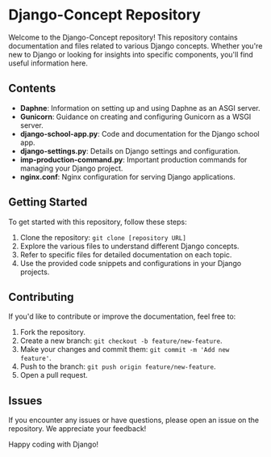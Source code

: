 # Django-Concept Repository

Welcome to the Django-Concept repository! This repository contains documentation and files related to various Django concepts. Whether you're new to Django or looking for insights into specific components, you'll find useful information here.

## Contents

- **Daphne**: Information on setting up and using Daphne as an ASGI server.
- **Gunicorn**: Guidance on creating and configuring Gunicorn as a WSGI server.
- **django-school-app.py**: Code and documentation for the Django school app.
- **django-settings.py**: Details on Django settings and configuration.
- **imp-production-command.py**: Important production commands for managing your Django project.
- **nginx.conf**: Nginx configuration for serving Django applications.

## Getting Started

To get started with this repository, follow these steps:

1. Clone the repository: `git clone [repository URL]`
2. Explore the various files to understand different Django concepts.
3. Refer to specific files for detailed documentation on each topic.
4. Use the provided code snippets and configurations in your Django projects.

## Contributing

If you'd like to contribute or improve the documentation, feel free to:

1. Fork the repository.
2. Create a new branch: `git checkout -b feature/new-feature`.
3. Make your changes and commit them: `git commit -m 'Add new feature'`.
4. Push to the branch: `git push origin feature/new-feature`.
5. Open a pull request.

## Issues

If you encounter any issues or have questions, please open an issue on the repository. We appreciate your feedback!

Happy coding with Django!

